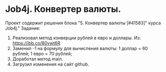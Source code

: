 # Job4j. Конвертер валюты.
Проект содержит решения блока "5. Конвертер валюты [#41583]" курса Job4j."
Задание:
1. Реализовал метод конверции рублей в евро и доллары. Из:
   https://ibb.co/80vwt6R
2. Заменил -1 на формулу для вычисления валюты:
1 доллар = 60 рублей;
1 евро = 70 рублей;
3. Доработал метод main.
4. Загрузил изменения на сайт github.  